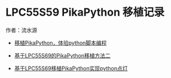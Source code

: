 # LPC55S59 PikaPython 移植记录

作者：流水源

- [移植PikaPython，体验python脚本编程](https://mp.weixin.qq.com/s/glZ84NktyK08Iu5cbH4TUQ)

- [基于LPC55S69的PikaPython移植方法二](https://mp.weixin.qq.com/s/IsBXJYzJluzvtLTRbPo_pg)

- [基于LPC55S69移植PikaPython实现python点灯](https://mp.weixin.qq.com/s/_7zmxWFLvhd5QZIoVWvYYw)
